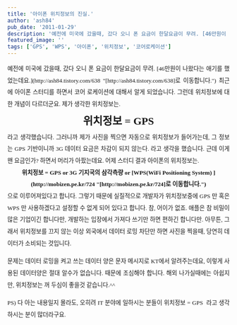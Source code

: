 ```yaml
---
title: '아이폰 위치정보의 진실.'
author: 'ash84'
pub_date: '2011-01-29'
description: '예전에 미국에 갔을때, 갔다 오니 폰 요금이 한달요금이 무려. [46만원이 나왔다는 애기를 했었는데요.](http://ash84.tistory.com/638 "[http://ash84.tistory.com/638]로 이동합니다.") 최근에 아이폰 스터디를 하면서 코어'
featured_image: ''
tags: ['GPS', 'WPS', '아이폰', '위치정보', '코어로케이션']
---
```



<div style="line-height: 2;"></div><div style="text-align: justify; line-height: 2;"><span style="font-size: 10pt;"><span style="font-family: Dotum;">예전에 미국에 갔을때, 갔다 오니 폰 요금이 한달요금이 무려. [46만원이 나왔다는 애기를 했었는데요.](http://ash84.tistory.com/638 "[http://ash84.tistory.com/638]로 이동합니다.") 최근에 아이폰 스터디를 하면서 코어 로케이션에 대해서 알게 되었습니다. 그런데 위치정보에 대한 개념이 다르더군요. 제가 생각한 위치정보는. </span></span></div><div style="line-height: 2; text-align: center;"><span style="font-weight: bold;"><span style="font-size: 10pt;"><span style="font-family: Dotum;"><span style="font-size: 18pt;">위치정보 = GPS</span></span></span></span></div><div style="text-align: justify; line-height: 2;">  
<span style="font-size: 10pt;"><span style="font-family: Dotum;">라고 생각했습니다. 그러니까 제가 사진을 찍으면 자동으로 위치정보가 들어가는데, 그 정보는 GPS 기반이니까 3G 데이터 요금은 차감이 되지 않는다. 라고 생각을 했습니다. 근데 이게 왠 요금인가? 하면서 머리가 아팠는데요. 어제 스터디 결과 아이폰의 위치정보는. </span></span></div><div style="line-height: 2; text-align: center;"><span style="font-weight: bold;"><span style="font-size: 10pt;"><span style="font-family: Dotum;">위치정보 = GPS or 3G 기지국의 삼각측량 or [WPS(WiFi Positioning System) ](http://mobizen.pe.kr/724 "[http://mobizen.pe.kr/724]로 이동합니다.")</span></span></span></div><div style="text-align: justify; line-height: 2;"><span style="font-size: 10pt;"><span style="font-family: Dotum;">으로 이루어져있다고 합니다. 그렇기 때문에 실질적으로 개발자가 위치정보중에 GPS 만 혹은 WPS 만 사용하겠다고 설정할 수 없게 되어 있다고 합니다. 참, 어이가 없죠. 애플은 참 비밀이 많은 기업이긴 합니다만, 개발하는 입장에서 가져다 쓰기만 하면 편하긴 합니다만. 아무튼, 그래서 위치정보를 끄지 않는 이상 외국에서 데이터 로밍 차단만 하면 사진을 찍을때, 당연히 데이터가 소비되는 것입니다. </span></span>

<span style="font-size: 10pt;"><span style="font-family: Dotum;">문제는 데이터 로밍을 켜고 쓰는 데이터 양은 문자 메시지로 KT에서 알려주는데요, 이렇게 사용된 데이터양은 절대 알수가 없습니다. 때문에 조심해야 합니다. 해외 나가실때에는 아쉽지만, 위치정보는 꺼 두심이 좋을것 같습니다.^^</span></span>

<span style="font-size: 10pt;"><span style="font-family: Dotum;">PS) 다 아는 내용일지 몰라도, 오히려 IT 분야에 일하시는 분들이 위치정보 = GPS  라고 생각하시는 분이 많더라구요.</span></span>

</div>

